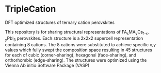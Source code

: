 # TripleCation
DFT optimized structures of ternary cation perovskites

This repository is for sharing structural representations of FA<sub>x</sub>MA<sub>y</sub>Cs<sub>1-x-y</sub>PbI<sub>3</sub> perovskites. 
Each structure is a 2x2x2 supercell representation containing 8 cations. The 8 cations were substituted to achieve specific x,y values which fully swept the composition space resulting in 45 structures for each of cubic (corner-sharing), hexagonal (face-sharing), and orthorhombic (edge-sharing). The structures were optimized using the Vienna Ab initio Software Package (VASP)

